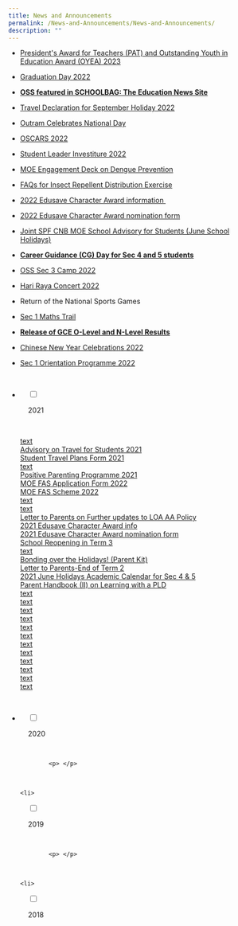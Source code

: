 ```yaml
---
title: News and Announcements
permalink: /News-and-Announcements/News-and-Announcements/
description: ""
---
```

*   [President's Award for Teachers (PAT) and Outstanding Youth in Education Award (OYEA) 2023](https://outramsec-moe-edu-sg-admin.cwp.sg/other/presidents-award-for-teachers-pat-and-outstanding-youth-in-education-award-oyea-2023)
*   [Graduation Day 2022](https://outramsec-moe-edu-sg-admin.cwp.sg/other/graduation-day-2022)
*   **[OSS featured in SCHOOLBAG: The Education News Site](https://www.schoolbag.edu.sg/story/it-takes-a-village-to-support-a-student)**   
    
*   [Travel Declaration for September Holiday 2022](/files/News%20&%20Announcements/Travel%20Declaration%20for%202022/Travel%20Declaration%20for%20September%20Holiday%202022.pdf)  
    
*   [Outram Celebrates National Day](https://outramsec.moe.edu.sg/other/outram-celebrates-national-day)
*   [OSCARS 2022](https://outramsec.moe.edu.sg/other/oscars-2022) 
*   [Student Leader Investiture 2022](https://outramsec.moe.edu.sg/other/student-leader-investiture-2022)
*   [MOE Engagement Deck on Dengue Prevention](/files/News%20&%20Announcements/MOE%20Eng%20Deck%20Dengue%20Prevention/Dengue%20Attachment%206-Engagement%20Deck%20for%20Secondary%20Schools.pdf)  
    
*   [FAQs for Insect Repellent Distribution Exercise](/files/News%20&%20Announcements/FAQs%20for%20In%20Repel%20Distri%20Ex/Dengue%20Attachment%207-Frequently%20Asked%20Questions%20-%20NEAxTF%20Repellent%20Distribution.pdf)
*   [2022 Edusave Character Award information ](/files/News%20&%20Announcements/2022%20Edu%20Char%20Awa%20information/2022%20Edusave%20Character%20Award%20information.pdf) 
*   [2022 Edusave Character Award nomination form](/files/News%20&%20Announcements/2022%20Edu%20Ch%20Aw%20nomination%20form/2022%20Edusave%20Character%20Award%20nomination%20form.pdf)
*   [Joint SPF CNB MOE School Advisory for Students (June School Holidays)]()
*   **[Career Guidance (CG) Day for Sec 4 and 5 students](https://outramsec-moe-edu-sg-admin.cwp.sg/oss/career-guidance-cg-day-for-sec-4-and-5-students)**  
    
*   [OSS Sec 3 Camp 2022](https://outramsec-moe-edu-sg-admin.cwp.sg/other/oss-sec-3-camp-2022)  
    
*   [Hari Raya Concert 2022](https://outramsec-moe-edu-sg-admin.cwp.sg/other/hari-raya-concert-2022) 
*   Return of the National Sports Games
*   [Sec 1 Maths Trail](https://outramsec-moe-edu-sg-admin.cwp.sg/other/sec-1-maths-trail)
*   **[Release of GCE O-Level and N-Level Results](https://outramsec.moe.edu.sg/other/release-of-gce-o-level-and-n-level-results-1)**
*   [Chinese New Year Celebrations 2022](https://outramsec-moe-edu-sg-admin.cwp.sg/other/chinese-new-year-2022)
*   [Sec 1 Orientation Programme 2022](https://outramsec-moe-edu-sg-admin.cwp.sg/other/secondary-one-orientation-programme)

<ul class="jekyllcodex_accordion">

  <li>

    <input type="checkbox" id="accordion1">

    <label for="accordion1">2021</label>

    <div>
			
<a href="link">text</a><br>
<a href="files/News%20&%20Announcements/2021/Ad%20on%20Travel%20for%20Students%202021/Advisory%20on%20Travel%20for%20Students%202021.pdf">Advisory on Travel for Students 2021</a><br>
			<a href="files/News%20&%20Announcements/2021/Student%20Travel%20Plans%20Form%202021/Student%20Travel%20Plans%20Form%202021.pdf">Student Travel Plans Form 2021</a><br>
			<a href="link">text</a><br>
			<a href="files/News%20&%20Announcements/2021/Positive%20Parent%20Programme%202021/Positive%20Parenting%20Programme%202021.pdf">Positive Parenting Programme 2021</a><br>
			<a href="files/News%20&%20Announcements/2021/MOE%20FAS%20App%20Form%202022/MOE%20FAS%20Application%20Form%202022.pdf">MOE FAS Application Form 2022</a><br>
			<a href="files/News%20&%20Announcements/2021/MOE%20FAS%20Scheme%202022/MOE%20FAS%20Scheme%202022.pdf">MOE FAS Scheme 2022</a><br>
			<a href="link">text</a><br>
			<a href="link">text</a><br>
			<a href="files/News%20&%20Announcements/2021/Letter%20to%20Par%20to%20LOA%20AA%20Policy/Letter%20to%20Parents%20on%20Further%20updates%20to%20LOA%20AA%20Policy.pdf">Letter to Parents on Further updates to LOA AA Policy</a><br>
			<a href="files/News%20&%20Announcements/2021/2021%20Edu%20Character%20Award%20info/2021%20Edusave%20Character%20Award%20info.pdf">2021 Edusave Character Award info</a><br>
			<a href="files/News%20&%20Announcements/2021/2021%20Edu%20Cha%20Aw%20nom%20form/2021%20Edusave%20Character%20Award%20nomination%20form.pdf">2021 Edusave Character Award nomination form</a><br>
			<a href="files/News%20&%20Announcements/2021/School%20Reopening%20in%20Term%203/School%20Reopening%20in%20Term%203.pdf">School Reopening in Term 3</a><br>
			<a href="link">text</a><br>
			<a href="files/News%20&%20Announcements/2021/Bonding%20Holidays!%20(Parent%20Kit)/Bonding%20over%20the%20Holidays!%20(Parent%20Kit).pdf">Bonding over the Holidays! (Parent Kit)</a><br>
			<a href="files/News%20&%20Announcements/2021/Letter%20to%20Parents%20End%20of%20T%202/Letter%20to%20Parents-End%20of%20Term%202.pdf">Letter to Parents-End of Term 2</a><br>
			<a href="files/News%20&%20Announcements/2021/2021%20June%20Hols%20Acad%20Cal%20for%2045/2021%20June%20Holidays%20Academic%20Calendar%20for%20Sec%204%20&%205.pdf">2021 June Holidays Academic Calendar for Sec 4 & 5</a><br>
			<a href="files/News%20&%20Announcements/2021/Parent%20Handbook%20(II)%20on%20a%20PLD/Parent%20Handbook%20(II)%20on%20Learning%20with%20a%20PLD.pdf">Parent Handbook (II) on Learning with a PLD</a><br>
			<a href="link">text</a><br>
			<a href="link">text</a><br>
			<a href="link">text</a><br>
			<a href="link">text</a><br>
			<a href="link">text</a><br>
			<a href="link">text</a><br>
			<a href="link">text</a><br>
			<a href="link">text</a><br>
			<a href="link">text</a><br>
			<a href="link">text</a><br>
			<a href="link">text</a><br>
			<a href="link">text</a></p>

    </div>

</li>
	<li>

    <input type="checkbox" id="accordion2">

    <label for="accordion2">2020</label>

    <div>

			<p> </p>

    </div>

</li>
	
	<li>

    <input type="checkbox" id="accordion3">

    <label for="accordion3">2019</label>

    <div>

			<p> </p>

    </div>

</li>
	
	<li>

    <input type="checkbox" id="accordion4">

    <label for="accordion4">2018</label>

    <div>

      <p> </p>

    </div>

</li>
	
	

	
</ul>